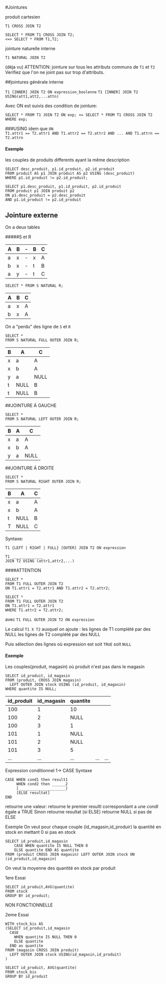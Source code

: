 #Jointures

produit cartesien

```
T1 CROSS JOIN T2
```
```
SELECT * FROM T1 CROSS JOIN T2;
<=> SELECT * FROM T1,T2;
```

jointure naturelle interne
```
T1 NATURAL JOIN T2
```
(déja vu)
ATTENTION: jointure sur tous les attributs communs de ```T1``` et ```T2```
Verifiez que l'on ne joint pas sur trop d'attributs.


##jointures générale interne

```T1 [INNER] JOIN T2 ON expression_boolenne```
```T1 [INNER] JOIN T2 USING(att1,att2,...attn)```

Avec ON est suivis des condition de jointure:

```
SELECT * FROM T1 JOIN T2 ON exp; <= SELECT * FROM T1 CROSS JOIN T2 WHERE exp;
```


###USING
idem que ```ON```<br>
```T1.attr1 == T2.attr1 AND T1.attr2 == T2.attr2 AND ... AND T1.attrn == T2.attrn```

#### Exemple

les couples de produits differents ayant la même description

```
SELECT desc_produit, p1.id_produit, p2.id_produit
FROM produit AS p1 JOIN produit AS p2 USING (desc_produit)
WHERE p1.id_produit != p2.id_produit;
```

```
SELECT p1.desc_produit, p1.id_produit, p2.id_produit
FROM produit p1 JOIN produit p2
ON p1.desc_produit = p2.desc_produit
AND p1.id_produit != p2.id_produit
```

## Jointure externe

On a deux tables

#####S et R

| A | B | - | B | C |
|-------|-----|----|---|----|
| a | x | - | x | A |
| b | x | - | t | B |
| a | y | - | t | C |


```
SELECT * FROM S NATURAL R;
```


| A | B | C |
|-------|-----|----|
| a | x | A |
| b | x | A |

On a "perdu" des ligne de ```S``` et ```R```

```
SELECT *
FROM S NATURAL FULL OUTER JOIN R;
```

| B | A | C |
|-------|-----|----|
| x | a | A |
| x | b | A |
| y | a | NULL |
| t | NULL | B |
| t | NULL | B |


##JOINTURE Á GAUCHE

```
SELECT *
FROM S NATURAL LEFT OUTER JOIN R;
```

| B | A | C |
|-------|-----|----|
| x | a | A |
| x | b | A |
| y | a | NULL |


##JOINTURE Á DROITE

```
SELECT *
FROM S NATURAL RIGHT OUTER JOIN R;
```

| B | A | C |
|-------|-----|----|
| x | a | A |
| x | b | A |
| t | NULL | B |
| T | NULL | C |


Syntaxe:

```T1 {LEFT | RIGHT | FULL} [OUTER] JOIN T2 ON expression```


```
T1 ______________
JOIN T2 USING (attr1,attr2,...)
```

####ATTENTION

```
SELECT *
FROM T1 FULL OUTER JOIN T2
ON T1.attr1 = T2.attr1 AND T1.attr2 = T2.attr2;
```

```
SELECT *
FROM T1 FULL OUTER JOIN T2
ON T1.attr1 = T2.attr1
WHERE T1.attr2 = T2.attr2;
```

avec ```T1 FULL OUTER JOIN T2 ON expression```

Le calcul ```T1 X T2``` auxquel on ajoute :
les lignes de T1 complété par des NULL
les lignes de T2 complété par des NULL

Puis sélection des lignes où expression est soit ```TRUE``` soit ```NULL```


#### Exemple

Les couples(produit, magasin) où produit n'est pas dans le magasin

```
SELECT id_produit, id_magasin
FROM (produit, CROSS JOIN magasin)
  LEFT OUTER JOIN stock USING (id_produit, id_magasin)
WHERE quantite IS NULL;
```

| id_produit | id_magasin | quantite |  |  |
|-------|-----|----|---|----|
| 100 | 1 | 10 |  |  |
| 100 | 2 | NULL |  |  |
| 100 | 3 | 1 |  |  |
| 101 | 1 | NULL |  |  |
| 101 | 2 | NULL |  |  |
| 101 | 3 | 5 |  |  |
| ... | ... | ... | ... | ... |



Expression conditionnel
1-> CASE
Syntaxe

```
CASE WHEN cond1 then result1
     WHEN cond2 then ______2
     [_____________________]
     [ELSE resultat]
END
```

retourne une valeur:
retourne le premier resultI
correspondant a une condI égale a TRUE
Sinon retourne resultat (si ELSE) retourne NULL si pas de ELSE

Exemple
On veut pour chaque couple (id_magasin,id_produir) la quantité en stock
en mettant 0 si pas en stock

```
SELECT id_produit,id_magasin
    CASE WHEN quantite IS NULL THEN 0
    ELSE quantite END AS quantite
FROM (produit CROSS JOIN magasin) LEFT OUTER JOIN stock ON (id_produit,id_magasin)
```

On veut la moyenne des quantité en stock par produit

1ere Essai
```
SELECT id_produit,AVG(quantite)
FROM stock
GROUP BY id_produit;
```
NON FONCTIONNELLE

2eme Essai
```
WITH stock_bis AS
(SELECT id_produit,id_magasin
  CASE  
    WHEN quantite IS NULL THEN 0
    ELSE quantite
  END as quantite
FROM (magasin CROSS JOIN produit)
  LEFT OUTER JOIN stock USING(id_magasin,id_produit)
)

SELECT id_produit, AVG(quantite)
FROM stock_bis
GROUP BY id_produit
```
